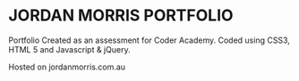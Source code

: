 <h1>JORDAN MORRIS PORTFOLIO</h1>
<p> Portfolio Created as an assessment for Coder Academy. Coded using CSS3, HTML 5 and Javascript & jQuery. </p>
<p> Hosted on jordanmorris.com.au </p>

